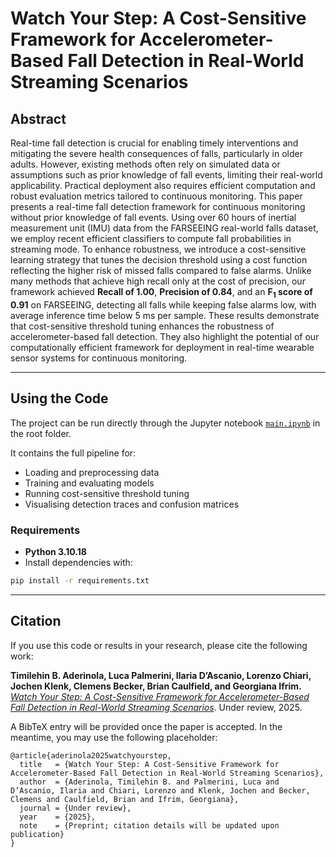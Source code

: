 # Watch Your Step: A Cost-Sensitive Framework for Accelerometer-Based Fall Detection in Real-World Streaming Scenarios

## Abstract
Real-time fall detection is crucial for enabling timely interventions and mitigating the severe health consequences of falls, particularly in older adults. However, existing methods often rely on simulated data or assumptions such as prior knowledge of fall events, limiting their real-world applicability. Practical deployment also requires efficient computation and robust evaluation metrics tailored to continuous monitoring. This paper presents a real-time fall detection framework for continuous monitoring without prior knowledge of fall events. Using over 60 hours of inertial measurement unit (IMU) data from the FARSEEING real-world falls dataset, we employ recent efficient classifiers to compute fall probabilities in streaming mode. To enhance robustness, we introduce a cost-sensitive learning strategy that tunes the decision threshold using a cost function reflecting the higher risk of missed falls compared to false alarms. Unlike many methods that achieve high recall only at the cost of precision, our framework achieved **Recall of 1.00**, **Precision of 0.84**, and an **F<sub>1</sub> score of 0.91** on FARSEEING, detecting all falls while keeping false alarms low, with average inference time below 5 ms per sample. These results demonstrate that cost-sensitive threshold tuning enhances the robustness of accelerometer-based fall detection. They also highlight the potential of our computationally efficient framework for deployment in real-time wearable sensor systems for continuous monitoring.

---

## Using the Code
The project can be run directly through the Jupyter notebook [`main.ipynb`](./main.ipynb) in the root folder.  

It contains the full pipeline for:
- Loading and preprocessing data  
- Training and evaluating models  
- Running cost-sensitive threshold tuning  
- Visualising detection traces and confusion matrices  

### Requirements
- **Python 3.10.18**  
- Install dependencies with:
```bash
pip install -r requirements.txt
```

---

## Citation

If you use this code or results in your research, please cite the following work:

**Timilehin B. Aderinola, Luca Palmerini, Ilaria D’Ascanio, Lorenzo Chiari, Jochen Klenk, Clemens Becker, Brian Caulfield, and Georgiana Ifrim.**
[_Watch Your Step: A Cost-Sensitive Framework for Accelerometer-Based Fall Detection in Real-World Streaming Scenarios_](https://www.arxiv.org/abs/2509.11789). Under review, 2025.

A BibTeX entry will be provided once the paper is accepted. In the meantime, you may use the following placeholder:

```
@article{aderinola2025watchyourstep,
  title   = {Watch Your Step: A Cost-Sensitive Framework for Accelerometer-Based Fall Detection in Real-World Streaming Scenarios},
  author  = {Aderinola, Timilehin B. and Palmerini, Luca and D’Ascanio, Ilaria and Chiari, Lorenzo and Klenk, Jochen and Becker, Clemens and Caulfield, Brian and Ifrim, Georgiana},
  journal = {Under review},
  year    = {2025},
  note    = {Preprint; citation details will be updated upon publication}
}
```
